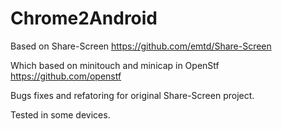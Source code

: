 # Chrome2Android

Based on Share-Screen
https://github.com/emtd/Share-Screen

Which based on minitouch and minicap in OpenStf
https://github.com/openstf

Bugs fixes and refatoring for original Share-Screen project.

Tested in some devices.
